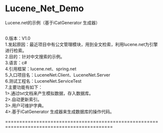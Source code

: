 Lucene_Net_Demo
==========================================================================================

Lucene.net的示例（基于iCatGenerator 生成器）

<br/>0.版本：V1.0
<br/>1.发起原因：最近项目中有公文管理模块，用到全文检索，利用lucene.net为引擎进行检索。
<br/>2.目的：针对中文搜索的示例。
<br/>3.语言：c#
<br/>4.引用框架：lucene.net、spring.net
<br/>5.入口项目名：LuceneNet.Client、LuceneNet.Server
<br/>6.测试工程名：LuceneNet.ServiceTest
<br/>7.主要功能有如下：
&nbsp;&nbsp;&nbsp;&nbsp;<br/>1>.通过txt文档来产生模拟数据，存入数据库。
&nbsp;&nbsp;&nbsp;&nbsp;<br/>2>.自动更新索引。
&nbsp;&nbsp;&nbsp;&nbsp;<br/>3>.用户可维护字典。
&nbsp;&nbsp;&nbsp;&nbsp;<br/>4>.基于iCatGenerator 生成器来生成数据库的操作代码。

============================================================================================
